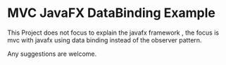 # MVC JavaFX DataBinding Example
This Project does not focus to explain the javafx framework ,
the focus is mvc with javafx using data binding instead of the observer pattern.

Any suggestions are welcome.

